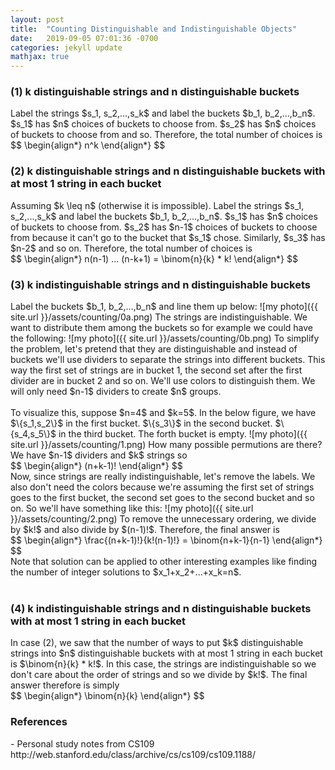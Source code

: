 ```yaml
---
layout: post
title:  "Counting Distinguishable and Indistinguishable Objects"
date:   2019-09-05 07:01:36 -0700
categories: jekyll update
mathjax: true
---
```

<h3>(1) k distinguishable strings and n distinguishable buckets</h3>
Label the strings $s_1, s_2,...,s_k$ and label the buckets $b_1, b_2,...,b_n$. $s_1$ has $n$ choices of buckets to choose from. $s_2$ has $n$ choices of buckets to choose from and so. Therefore, the total number of choices is
<div center>
$$
\begin{align*}
n^k
\end{align*}
$$
</div>
<!------------------------------------------------------------------------------------>
<h3>(2) k distinguishable strings and n distinguishable buckets with at most 1 string in each bucket</h3>
Assuming $k \leq n$ (otherwise it is impossible). Label the strings $s_1, s_2,...,s_k$ and label the buckets $b_1, b_2,...,b_n$. $s_1$ has $n$ choices of buckets to choose from. $s_2$ has $n-1$ choices of buckets to choose from because it can't go to the bucket that $s_1$ chose. Similarly, $s_3$ has $n-2$ and so on. Therefore, the total number of choices is
<div center>
$$
\begin{align*}
n(n-1) ... (n-k+1) = \binom{n}{k} * k!
\end{align*}
$$
</div>
<!------------------------------------------------------------------------------------>
<h3>(3) k indistinguishable strings and n distinguishable buckets</h3>
Label the buckets $b_1, b_2,...,b_n$ and line them up below:
![my photo]({{ site.url }}/assets/counting/0a.png)
The strings are indistinguishable. We want to distribute them among the buckets so for example we could have the following:
![my photo]({{ site.url }}/assets/counting/0b.png)
To simplify the problem, let's pretend that they are distinguishable and instead of buckets we'll use dividers to separate the strings into different buckets. This way the first set of strings are in bucket 1, the second set after the first divider are in bucket 2 and so on. We'll use colors to distinguish them. We will only need $n-1$ dividers to create $n$ groups.
<br>
<br>
To visualize this, suppose $n=4$ and $k=5$. In the below figure, we have $\{s_1,s_2\}$ in the first bucket. $\{s_3\}$ in the second bucket. $\{s_4,s_5\}$ in the third bucket. The forth bucket is empty.
![my photo]({{ site.url }}/assets/counting/1.png)
How many possible permutions are there? We have $n-1$ dividers and $k$ strings so
<div center>
$$
\begin{align*}
(n+k-1)!
\end{align*}
$$
</div>
Now, since strings are really indistinguishable, let's remove the labels. We also don't need the colors because we're assuming the first set of strings goes to the first bucket, the second set goes to the second bucket and so on. So we'll have something like this:
![my photo]({{ site.url }}/assets/counting/2.png)
To remove the unnecessary ordering, we divide by $k!$ and also divide by $(n-1)!$. Therefore, the final answer is
<div center>
$$
\begin{align*}
\frac{(n+k-1)!}{k!(n-1)!} = \binom{n+k-1}{n-1}
\end{align*}
$$
</div>
Note that solution can be applied to other interesting examples like finding the number of integer solutions to $x_1+x_2+...+x_k=n$.
<br>
<br>
<!------------------------------------------------------------------------------------>
<h3>(4) k indistinguishable strings and n distinguishable buckets with at most 1 string in each bucket</h3>
In case (2), we saw that the number of ways to put $k$ distinguishable strings into $n$ distinguishable buckets with at most 1 string in each bucket is $\binom{n}{k} * k!$. In this case, the strings are indistinguishable so we don't care about the order of strings and so we divide by $k!$. The final answer therefore is simply
<div center>
$$
\begin{align*}
\binom{n}{k}
\end{align*}
$$
</div>
<!------------------------------------------------------------------------------------>
<h3>References</h3>
- Personal study notes from CS109 http://web.stanford.edu/class/archive/cs/cs109/cs109.1188/
<br>
<br>














